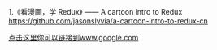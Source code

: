 1.《看漫画，学 Redux》 —— A cartoon intro to Redux
https://github.com/jasonslyvia/a-cartoon-intro-to-redux-cn

[点击这里你可以链接到www.google.com](http://www.google.com)<br />
